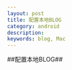 ```yaml
---
layout: post
title: 配置本地BLOG
category: android
description: 
keywords: blog, Mac
---
```



##配置本地BLOG##
